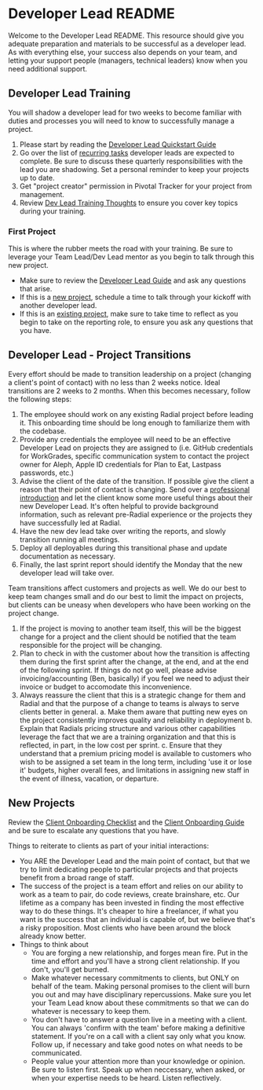 # Developer Lead README

Welcome to the Developer Lead README. This resource should give you adequate preparation and materials to be successful as a developer lead. As with everything else, your success also depends on your team, and letting your support people (managers, technical leaders) know when you need additional support.

## Developer Lead Training
You will shadow a developer lead for two weeks to become familiar with duties and processes you will need to know to successfully manage a project.
  1. Please start by reading the [Developer Lead Quickstart Guide](https://github.com/RadialDevGroup/Policy/wiki/Quick-Start-Developer-Lead-Guide)
  2. Go over the list of [recurring tasks](./RECURRING_TASKS.md) developer leads are expected to complete. Be sure to discuss these quarterly responsibilities with the lead you are shadowing.  Set a personal reminder to keep your projects up to date.
  3. Get "project creator" permission in Pivotal Tracker for your project from management.
  4. Review [Dev Lead Training Thoughts](https://github.com/RadialDevGroup/Policy/wiki/Dev-Lead-Training-Thoughts) to ensure you cover key topics during your training.

### First Project
This is where the rubber meets the road with your training.  Be sure to leverage your Team Lead/Dev Lead mentor as you begin to talk through this new project.
- Make sure to review the [Developer Lead Guide](./DEVELOPER_LEAD_GUIDE.md) and ask any questions that arise.
- If this is a [new project](#new-projects), schedule a time to talk through your kickoff with another developer lead.
- If this is an [existing project](#developer-lead---project-transitions), make sure to take time to reflect as you begin to take on the reporting role, to ensure you ask any questions that you have.

## Developer Lead - Project Transitions
Every effort should be made to transition leadership on a project (changing a client's point of contact) with no less than 2 weeks notice.  Ideal transitions are 2 weeks to 2 months.  When this becomes necessary, follow the following steps:
  1. The employee should work on any existing Radial project before leading it. This onboarding time should be long enough to familiarize them with the codebase.
  2. Provide any credentials the employee will need to be an effective Developer Lead on projects they are assigned to (i.e. GitHub credentials for WorkGrades, specific communication system to contact the project owner for Aleph, Apple ID credentials for Plan to Eat, Lastpass passwords, etc.)
  3. Advise the client of the date of the transition. If possible give the client a reason that their point of contact is changing.  Send over a [professional introduction](https://github.com/RadialDevGroup/Policy/wiki/How-to-make-a-professional-Introduction) and let the client know some more useful things about their new Developer Lead.  It's often helpful to provide background information, such as relevant pre-Radial experience or the projects they have successfully led at Radial.
  4. Have the new dev lead take over writing the reports, and slowly transition running all meetings.
  5. Deploy all deployables during this transitional phase and update documentation as necessary.
  6. Finally, the last sprint report should identify the Monday that the new developer lead will take over.

Team transitions affect customers and projects as well.  We do our best to keep team changes small and do our best to limit the impact on projects, but clients can be uneasy when developers who have been working on the project change.
  1. If the project is moving to another team itself, this will be the biggest change for a project and the client should be notified that the team responsible for the project will be changing.
  2. Plan to check in with the customer about how the transition is affecting them during the first sprint after the change, at the end, and at the end of the following sprint.  If things do not go well, please advise invoicing/accounting (Ben, basically) if you feel we need to adjust their invoice or budget to accomodate this inconvenience.
  3. Always reassure the client that this is a strategic change for them and Radial and that the purpose of a change to teams is always to serve clients better in general.
    a. Make them aware that putting new eyes on the project consistently improves quality and reliability in deployment
    b. Explain that Radials pricing structure and various other capabilities leverage the fact that we are a training organization and that this is reflected, in part, in the low cost per sprint.
    c. Ensure that they understand that a premium pricing model is available to customers who wish to be assigned a set team in the long term, including 'use it or lose it' budgets, higher overall fees, and limitations in assigning new staff in the event of illness, vacation, or departure.


## New Projects

Review the [Client Onboarding Checklist](./CLIENT_ONBOARDING.md) and the [Client Onboarding Guide](https://github.com/RadialDevGroup/Policy/blob/master/documents/ClientOnboardingGuide.pdf) and be sure to escalate any questions that you have.

Things to reiterate to clients as part of your initial interactions:
  - You ARE the Developer Lead and the main point of contact, but that we try to limit dedicating people to particular projects and that projects benefit from a broad range of staff.
  - The success of the project is a team effort and relies on our ability to work as a team to pair, do code reviews, create brainshare, etc. Our lifetime as a company has been invested in finding the most effective way to do these things. It's cheaper to hire a freelancer, if what you want is the success that an individual is capable of, but we believe that's a risky proposition. Most clients who have been around the block already know better.
- Things to think about
  - You are forging a new relationship, and forges mean fire. Put in the time and effort and you'll have a strong client relationship. If you don't, you'll get burned.
  - Make whatever necessary commitments to clients, but ONLY on behalf of the team.  Making personal promises to the client will burn you out and may have disciplinary repercussions.  Make sure you let your Team Lead know about these commitments so that we can do whatever is necessary to keep them.
  - You don't have to answer a question live in a meeting with a client.  You can always 'confirm with the team' before making a definitive statement.  If you're on a call with a client say only what you know. Follow up, if necessary and take good notes on what needs to be communicated.
  - People value your attention more than your knowledge or opinion.  Be sure to listen first.  Speak up when neccessary, when asked, or when your expertise needs to be heard.  Listen reflectively.
